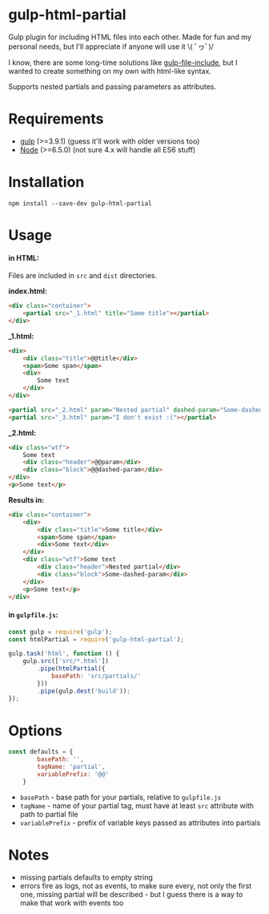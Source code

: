 # gulp-html-partial
Gulp plugin for including HTML files into each other. Made for fun and my personal needs, but I'll appreciate if anyone will use it \\( ﾟヮﾟ)/ 

I know, there are some long-time solutions like [gulp-file-include](https://github.com/coderhaoxin/gulp-file-include), but I wanted to create something on my own with html-like syntax.

Supports nested partials and passing parameters as attributes.

# Requirements 
- [gulp](http://gulpjs.com/) (>=3.9.1) (guess it'll work with older versions too)
- [Node](http://nodejs.org/) (>=6.5.0) (not sure 4.x will handle all ES6 stuff)

# Installation
`npm install --save-dev gulp-html-partial`

# Usage

#### in HTML:
Files are included in `src` and `dist` directories.

**index.html:**
```html
<div class="container">
    <partial src="_1.html" title="Some title"></partial>
</div>
```

**_1.html:**
```html
<div>
    <div class="title">@@title</div>
    <span>Some span</span>
    <div>
        Some text
    </div>
</div>

<partial src="_2.html" param="Nested partial" dashed-param="Some-dashed-param"></partial>
<partial src="_3.html" param="I don't exist :("></partial>
```

**_2.html:**
```html
<div class="wtf">
    Some text
    <div class="header">@@param</div>
    <div class="block">@@dashed-param</div>
</div>
<p>Some text</p>
```

**Results in:**
```html
<div class="container">
    <div>
        <div class="title">Some title</div>
        <span>Some span</span>
        <div>Some text</div>
    </div>
    <div class="wtf">Some text
        <div class="header">Nested partial</div>
        <div class="block">Some-dashed-param</div>
    </div>
    <p>Some text</p>
</div>
```

#### in `gulpfile.js`:
```js
const gulp = require('gulp');
const htmlPartial = require('gulp-html-partial');

gulp.task('html', function () {
    gulp.src(['src/*.html'])
        .pipe(htmlPartial({
            basePath: 'src/partials/'
        }))
        .pipe(gulp.dest('build'));
});
```

# Options
```js
const defaults = {
        basePath: '',
        tagName: 'partial',
        variablePrefix: '@@'
    }
```

- `basePath` - base path for your partials, relative to `gulpfile.js`
- `tagName` - name of your partial tag, must have at least `src` attribute with path to partial file
- `variablePrefix` - prefix of variable keys passed as attributes into partials
 

# Notes
- missing partials defaults to empty string
- errors fire as logs, not as events, to make sure every, not only the first one, missing partial will be described - but I guess there is a way to make that work with events too
